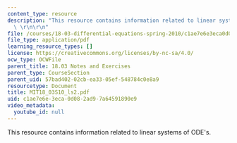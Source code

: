 ```yaml
---
content_type: resource
description: "This resource contains information related to linear systems of ODE's.\
  \ \r\n\r\n"
file: /courses/18-03-differential-equations-spring-2010/c1ae7e6e3eca0d082ad97a64591890e9_MIT18_03S10_ls2.pdf
file_type: application/pdf
learning_resource_types: []
license: https://creativecommons.org/licenses/by-nc-sa/4.0/
ocw_type: OCWFile
parent_title: 18.03 Notes and Exercises
parent_type: CourseSection
parent_uid: 57bad402-02cb-ea33-05ef-548784c0e8a9
resourcetype: Document
title: MIT18_03S10_ls2.pdf
uid: c1ae7e6e-3eca-0d08-2ad9-7a64591890e9
video_metadata:
  youtube_id: null
---
```

This resource contains information related to linear systems of ODE's. 

